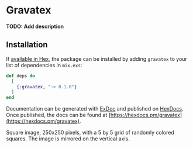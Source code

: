 # Gravatex

**TODO: Add description**

## Installation

If [available in Hex](https://hex.pm/docs/publish), the package can be installed
by adding `gravatex` to your list of dependencies in `mix.exs`:

```elixir
def deps do
  [
    {:gravatex, "~> 0.1.0"}
  ]
end
```

Documentation can be generated with [ExDoc](https://github.com/elixir-lang/ex_doc)
and published on [HexDocs](https://hexdocs.pm). Once published, the docs can
be found at [https://hexdocs.pm/gravatex](https://hexdocs.pm/gravatex).

Square image, 250x250 pixels, with a 5 by 5 grid of randomly colored squares. The image is mirrored on the vertical axis.
